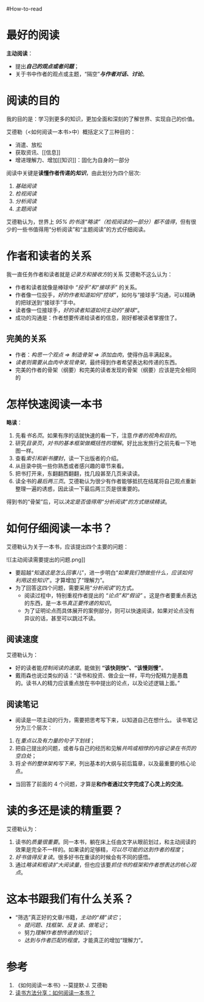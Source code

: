 #How-to-read

# 最好的阅读
**主动阅读**：
- 提出***自己的观点或者问题***；
- 关于书中作者的观点或主题，“隔空”***与作者对话、讨论***。

# 阅读的目的
我的目的是：学习到更多的知识，更加全面和深刻的了解世界、实现自己的价值。

艾德勒（<如何阅读一本书>中）概括定义了三种目的：
- 消遣、放松
- 获取资讯、[[信息]]
- 增进理解力、增加[[知识]]：固化为自身的一部分

阅读中关键是**读懂作者传递的*知识***，由此划分为四个层次:
1. *基础阅读*
2. *检视阅读*
3. *分析阅读*
4. *主题阅读*

艾德勒认为，世界上 *95% 的书连“略读”（检视阅读的一部分）都不值得*，但有很少的一些书值得用“分析阅读”和“主题阅读”的方式仔细阅读。

# 作者和读者的关系
我一直任务作者和读者就是*记录方和接收方*的关系
艾德勒不这么认为：
- 作者和读者就像是棒球中 *“投手”和“接球手”* 的关系。
- 作者像一位投手，*好的作者知道如何“控球”*，如何与“接球手”沟通，可以精确的把球送到“接球手”手中。
- 读者像一位接球手，*好的读者知道如何主动的”接球“*。
- 成功的沟通是：作者想要传递给读者的信息，刚好都被读者掌握住了。

## 完美的关系
- 作者：*构思一个观点 => 制造骨架 => 添加血肉*，使得作品丰满起来。
- *读者则需要从血肉中发现骨架*，最终得到作者希望表达和传递的东西。
- 完美的作者的骨架（纲要）和完美的读者发现的骨架（纲要）应该是完全相同的

# 怎样快速阅读一本书
**略读**：
1. 先看*书名页*。如果有序的话就快速的看一下，注意*作者的视角和目的*。
2. 研究*目录页*，*对书的基本框架做概括性的理解*。好比出发旅行之前先看一下地图一样。
3. 查看*索引和新书腰封*，读一下出版者的介绍。
4. 从目录中挑一些你熟悉或者感兴趣的章节来看。
5. 把书打开来，东翻翻西翻翻，找几段甚至几页来读读。
6. 读全书的*最后两三页*。艾德勒认为很少有作者能够抵抗在结尾将自己观点重新整理一遍的诱惑，因此读一下最后两三页是很重要的。

得到书的“骨架”后，可以*决定是否值得用“分析阅读”的方式继续精读*。

# 如何仔细阅读一本书？

艾德勒认为关于一本书，应该提出四个主要的问题：

![[主动阅读需要提出的问题.png]]

- 要超越“*知道这是怎么回事儿*”，进一步明白“*如果我们想做些什么，应该如何利用这些知识*”。才算增加了“理解力”。
- 为了回答这四个问题，需要采用“*分析阅读*”的方式。
	- 阅读过程中，特别重视作者提出的 *“论点”和“假设”* 。这是作者要重点表达的东西，是一本书*真正要传递的知识*。
	- 为了证明论点而具体展开的案例部分，则可以快速阅读，如果对论点没有异议的话，甚至可以跳过不读。

## 阅读速度
艾德勒认为：
- 好的读者能*控制阅读的速度*。能做到 **“该快则快”、“该慢则慢”**。
- 戴雨森也说过类似的话：“读书和投资、做企业一样，平均分配精力是愚蠢的。读书人的精力应该重点放在书中提出的论点，以及论述逻辑上面。”

## 阅读笔记
- 阅读是一项主动的行为，需要把思考写下来，以知道自己在想什么。
读书笔记分为三个层次：
1. 在*重点以及有力量的句子下划线*；
2. 把自己提出的问题，或者与自己的经历和见解*共鸣或相悖的内容记录在书页的空白处*；
3. 将*全书的整体架构写下来*，列出基本的大纲与前后篇章，以及最重要的核心论点。

- 当回答了前面的 4 个问题，才算是**和作者通过文字完成了心灵上的交流**。

# 读的多还是读的精重要？

艾德勒认为：
1. 读书的*质量很重要*。同一本书，躺在床上任由文字从眼前划过，和主动阅读的效果是完全不一样的。如果读的足够精，*可以尽可能的达到作者的程度*；
2. *好书值得反复读*。很多好书在重读的时候会有不同的感悟。
3. 通过*略读和粗读扩大阅读量*，但也应该要*抓住书的框架和作者想表达的核心观点*。

# 这本书跟我们有什么关系？

- “筛选”真正好的文章/书籍，*主动的“精”读它*；
	- *提问题、找框架、反复读、做笔记*；
	- 努力*理解作者想传递的知识*；
	- *达到与作者匹配的程度*，才能真正的增加“理解力”。

# 参考
1. 《如何阅读一本书》--莫提默·J. 艾德勒
2. [读书方法分享：如何阅读一本书？](https://sspai.com/post/59388)